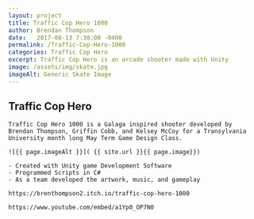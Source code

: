 ```yaml
---
layout: project
title: Traffic Cop Hero 1000
author: Brendan Thompson
date:   2017-08-13 7:30:00 -0400
permalink: /Traffic-Cop-Hero-1000
categories: Traffic Cop Hero
excerpt: Traffic Cop Hero is an arcade shooter made with Unity
image: /assets/img/skate.jpg
imageAlt: Generic Skate Image
---
```


## Traffic Cop Hero

	Traffic Cop Hero 1000 is a Galaga inspired shooter developed by Brendan Thompson, Griffin Cobb, and Kelsey McCoy for a Transylvania University month long May Term Game Design Class.

	![{{ page.imageAlt }}]( {{ site.url }}{{ page.image}})

    - Created with Unity game Development Software
    - Programmed Scripts in C#
    - As a team developed the artwork, music, and gameplay

    https://brenthompson2.itch.io/traffic-cop-hero-1000

    https://www.youtube.com/embed/a1Yp0_OP7N0